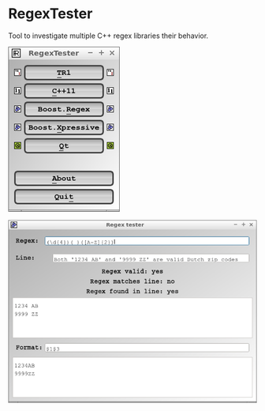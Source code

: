 
# RegexTester
Tool to investigate multiple C++ regex libraries their behavior.

![RegexTester menu v2.0](Screenshots/RegexTesterMenu_2_0.png)

![RegexTester v2.0](Screenshots/RegexTester_2_0.png)
